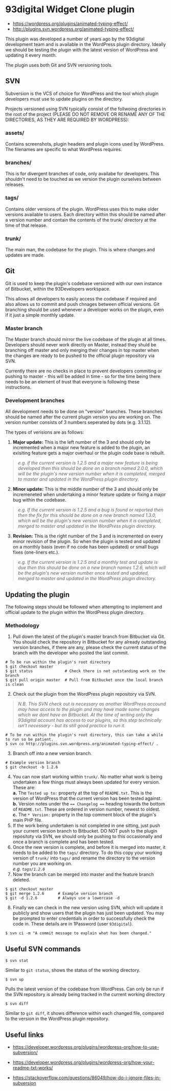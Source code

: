 # 93digital Widget Clone plugin
- https://wordpress.org/plugins/animated-typing-effect/
- http://plugins.svn.wordpress.org/animated-typing-effect/

This plugin was developed a number of years ago by the 93digital development team and is available in the WordPress plugin directory. Ideally we should be testing the plugin with the latest version of WordPress and updating it every month.

The plugin uses both Git and SVN versioning tools.


## SVN
Subversion is the VCS of choice for WordPress and the tool which plugin developers must use to update plugins on the directory.

Projects versioned using SVN typically consist of the follwoing directories in the root of the project (PLEASE DO NOT REMOVE OR RENAME ANY OF THE DIRECTORIES, AS THEY ARE REQUIRED BY WORDPRESS):

### assets/
Contains screenshots, plugin headers and plugin icons used by WordPress. The filenames are specific to what WordPress requires.

### branches/
This is for divergent branches of code, only availabe for developers. This shouldn't need to be touched as we version the plugin ourselves between releases.

### tags/
Contains older versions of the plugin. WordPress uses this to make older versions available to users. Each directory within this should be named after a version number and contain the contents of the trunk/ directory at the time of that release.

### trunk/
The main man, the codebase for the plugin. This is where changes and updates are made.


## Git
Git is used to keep the plugin's codebase versioned with our own instance of Bitbucket, within the 93Developers workspace.

This allows all developers to easily access the codebase if required and also allows us to commit and push chnages between official versions. Git branching should be used whenever a developer works on the plugin, even if it just a simple monthly update.

### Master branch
The Master branch should mirror the live codebase of the plugin at all times. Developers should never work directly on Master, instead they shuld be branching off master and only merging their changes in top master when the changes are ready to be pushed to the official plugin repository via SVN.

Currently there are no checks in place to prevent developers commiting or pushing to master - this will be added in time - so for the time being there needs to be an element of trust that everyone is following these instructions.

### Development branches
All development needs to be done on "version" branches. These branches should be named after the current plugin version you are working on. The version number consists of 3 numbers seperated by dots (e.g. 3.1.12).

The types of verisions are as follows:

1. __Major update:__ This is the left number of the 3 and should only be incremented when a major new feature is added to the plugin, an exisiting feature gets a major overhaul or the plugin code base is rebuilt.  
> _e.g. if the current version is 1.2.5 and a major new feature is being developed then this should be done on a branch named 2.0.0, which will be the plugin's new version number when it is completed, merged to master and updated in the WordPress plugin directory._
2. __Minor update:__ This is the middle number of the 3 and should only be incremeneted when undertaking a minor feature update or fixing a major bug within the codebase.  
> _e.g. If the current version is 1.2.5 and a bug is found or reported then then the fix for this should be done on a new branch named 1.3.0, which will be the plugin's new version number when it is completed, merged to master and updated in the WordPress plugin directory._
3. __Revision:__ This is the right number of the 3 and is incremented on every minor revision of the plugin. So when the plugin is tested and updated on a monthly basis (even if no code has been updated) or small bugs fixes (one-liners etc.).  
> _e.g. If the current version is 1.2.5 and a monthly test and update is due then this should be done on a new branch names 1.2.6, which will be the plugin's new version number once tested and updated, merged to master and updated in the WordPress plugin directory._


## Updating the plugin
The following steps should be followed when attempting to implement and official update to the plugin within the WordPress plugin directory.

### Methodology
1. Pull down the latest of the plugin's master branch from Bitbucket via Git. You should check the repository in Bitbucket for any already outstanding version branches, if there are any, please check the current status of the branch with the developer who posted the last commit.
```
# To be run within the plugin's root directory
$ git checkout master
$ git status              # Check there is not outstanding work on the branch
$ git pull origin master  # Pull from Bitbucket once the local branch is clean
```
2. Check out the plugin from the WordPress plugin repository via SVN.
> _N.B. This SVN check out is necessary as another WordPress accound may have access to the plugin and may have made some changes which we dont have on Bitbucket. At the time of writing only the 93digital account has access to our plugins, so this step technically isn't necessary - but its still good practice to run it._
```
# To be run within the plugin's root directory, this can take a while to run so be patient.
$ svn co http://plugins.svn.wordpress.org/animated-typing-effect/ .
```
3. Branch off into a new version branch.
```
# Example version branch
$ git checkout -b 1.2.6
```
4. You can now start working within `trunk/`. No matter what work is being undertaken a few things must always been updated for every version. These are:  
__a.__ The `Tested up to:` property at the top of `README.txt`. This is the version of WordPress that the current version has been tested against.  
__b.__ Version notes under the `== Changelog ==` heading towards the bottom of `README.txt`. These are ordered in version number, newest to oldest.  
__c.__ The `* Version:` property in the top comment block of the plugin's main PHP file.
5. If the work being undertaken is not completed in one sitting, just push your current version branch to Bitbucket. DO NOT push to the plugin repositoty via SVN, we should only be pushing to this occasionally and once a branch is complete and has been tested.
6. Once the new version is complete, and before it is merged into master, it needs to be added to the `tags/` directory. To do this copy your working version of `trunk/` into `tags/` and rename the directory to the version number you are working on.  
_e.g. `tags/1.2.6`_
7. Now the branch can be merged into master and the feature branch deleted.
```
$ git checkout master
$ git merge 1.2.6      # Example version branch
$ git -d 1.2.6         # Always use a lowercase -d
```
8. Finally we can check in the new version using SVN, which will update it publicly and show users that the plugin has just been updated. You may be prompted to enter credentials in order to successfully check the code in. These details are in 1Password (user `93digital`).
```
$ svn ci -m "A commit message to explain what has been changed."
```

## Useful SVN commands
```
$ svn stat
```
Similar to `git status`, shows the status of the working directory.

```
$ svn up
```
Pulls the latest version of the codebase from WordPress. Can only be run if the SVN repository is already being tracked in the current working directory

```
$ svn diff
```
Similar to `git diff`, it shows difference within each changed file, compared to the version in the WordPress plugin repository.


## Useful links
- https://developer.wordpress.org/plugins/wordpress-org/how-to-use-subversion/
- https://developer.wordpress.org/plugins/wordpress-org/how-your-readme-txt-works/

- https://stackoverflow.com/questions/86049/how-do-i-ignore-files-in-subversion
